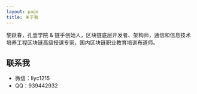 ```yaml
---
layout: page
title: 关于我
---
```


黎跃春，孔壹学院 & 链乎创始人，区块链底层开发者、架构师，通信和信息技术培养工程区块链高级授课专家，国内区块链职业教育培训布道师。

## 联系我

- 微信：liyc1215
- QQ：939442932
